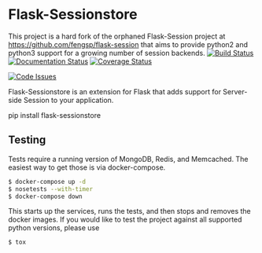 Flask-Sessionstore
==================
This project is a hard fork of the orphaned Flask-Session project at https://github.com/fengsp/flask-session that aims to provide 
python2 and python3 support for a growing number of session backends.
[![Build Status](https://travis-ci.org/mcrowson/flask-sessionstore.svg?branch=master)](https://travis-ci.org/mcrowson/flask-sessionstore)
[![Documentation Status](https://readthedocs.org/projects/flask-sessionstore/badge/?version=latest)](http://flask-sessionstore.readthedocs.io/en/latest/?badge=latest)
[![Coverage Status](https://coveralls.io/repos/github/mcrowson/flask-session/badge.svg)](https://coveralls.io/github/mcrowson/flask-session) 


[![Code Issues](https://www.quantifiedcode.com/api/v1/project/df2c3cad886341899a8e5e2c0fd1a047/badge.svg)](https://www.quantifiedcode.com/app/project/df2c3cad886341899a8e5e2c0fd1a047)

Flask-Sessionstore is an extension for Flask that adds support for Server-side Session to your application.

pip install flask-sessionstore

## Testing
Tests require a running version of MongoDB, Redis, and Memcached. The easiest way to get those 
is via docker-compose. 
```bash
$ docker-compose up -d
$ nosetests --with-timer
$ docker-compose down
```

This starts up the services, runs the tests, and then stops and removes the docker images. 
If you would like to test the project against all supported python versions, please use 

```bash
$ tox
```

